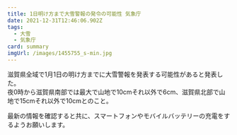 ```yaml
---
title: 1日明け方まで大雪警報の発令の可能性 気象庁
date: 2021-12-31T12:46:06.902Z
tags:
  - 大雪
  - 気象庁
card: summary
imgUrl: /images/1455755_s-min.jpg
---
```

滋賀県全域で1月1日の明け方までに大雪警報を発表する可能性があると発表した。  
夜0時から滋賀県南部では最大で山地で10cmそれ以外で6cm、滋賀県北部で山地で15cmそれ以外で10cmとのこと。

最新の情報を確認すると共に、スマートフォンやモバイルバッテリーの充電をするようお願いします。